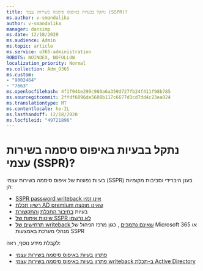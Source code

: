```yaml
---
title: נתקל בבעיות באיפוס סיסמה בשירות עצמי (SSPR)?
ms.author: v-smandalika
author: v-smandalika
manager: dansimp
ms.date: 12/18/2020
ms.audience: Admin
ms.topic: article
ms.service: o365-administration
ROBOTS: NOINDEX, NOFOLLOW
localization_priority: Normal
ms.collection: Adm_O365
ms.custom:
- "9002464"
- "7663"
ms.openlocfilehash: 4f1f94be299c980a6a359d727fb24f411f98b785
ms.sourcegitcommit: 2ffdf6096de5608b117c6677d3cd7dd4c23ea024
ms.translationtype: MT
ms.contentlocale: he-IL
ms.lasthandoff: 12/18/2020
ms.locfileid: "49721896"
---
```

# <a name="having-self-service-password-reset-sspr-problems"></a>נתקל בבעיות באיפוס סיסמה בשירות עצמי (SSPR)?

בעיות נפוצות של איפוס סיסמה בשירות עצמי (SSPR) בענן היברידי וסביבות מקומיות הן:

- [SSPR password writeback אינו זמין](https://docs.microsoft.com/azure/active-directory/authentication/tutorial-enable-sspr-writeback)
- [רשיון תכלת AD premium שאינו מוקצה](https://docs.microsoft.com/azure/active-directory/authentication/concept-sspr-licensing)
- בעיות [בחיבור התכלת](https://docs.microsoft.com/azure/active-directory/hybrid/tshoot-connect-sync-errors) [והתקשורת](https://docs.microsoft.com/azure/active-directory/hybrid/tshoot-connect-connectivity)
- [שיטות אימות של SSPR לא נרשמו](https://mysignins.microsoft.com/security-info)
- [תרחישים של writeback שאינם נתמכים](https://docs.microsoft.com/azure/active-directory/authentication/concept-sspr-writeback#unsupported-writeback-operations) , כגון מרכז הניהול של Microsoft 365 או מנהלי מערכת באמצעות SSPR


לקבלת מידע נוסף, ראה:

- [פתרון בעיות באיפוס סיסמה בשירות עצמי](https://docs.microsoft.com/azure/active-directory/authentication/troubleshoot-sspr)
- [פתרון בעיות באיפוס סיסמה בשירות עצמי writeback ב-תכלת Active Directory](https://docs.microsoft.com/azure/active-directory/authentication/troubleshoot-sspr-writeback)
